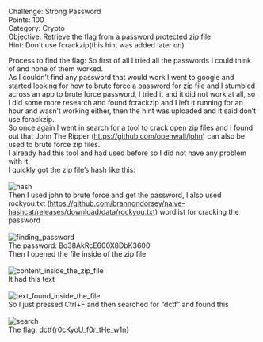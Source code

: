 Challenge: Strong Password
<br>
Points: 100
<br>
Category: Crypto
<br>
Objective: Retrieve the flag from a password protected zip file
<br>
Hint: Don't use fcrackzip(this hint was added later on)
<br>

Process to find the flag: So first of all I tried all the passwords I could think of and none of them worked.
<br>
As I couldn’t find any password that would work I went to google and started looking for how to brute force a password for zip file and I stumbled across an app to brute force password, I tried it and it did not work at all, so I did some more research and found fcrackzip and I left it running for an hour and wasn’t working either, then the hint was uploaded and it said don’t use fcrackzip.
<br>
So once again I went in search for a tool to crack open zip files and I found out that John The Ripper (https://github.com/openwall/john) can also be used to brute force zip files.
<br>
I already had this tool and had used before so I did not have any problem with it.
<br>
I quickly got the zip file’s hash like this:
<br><br>
![hash](https://github.com/thirty2/CTF-Writeups/blob/master/2021/dCTF/crypto/Strong-password/hash.png)
<br>
Then I used john to brute force and get the password, I also used rockyou.txt (https://github.com/brannondorsey/naive-hashcat/releases/download/data/rockyou.txt) wordlist for cracking the password
<br><br>
![finding_password](https://github.com/thirty2/CTF-Writeups/blob/master/2021/dCTF/crypto/Strong-password/find_password.png)
<br>
The password: Bo38AkRcE600X8DbK3600
<br>
Then I opened the file inside of the zip file 
<br><br>
![content_inside_the_zip_file](https://github.com/thirty2/CTF-Writeups/blob/master/2021/dCTF/crypto/Strong-password/content.png)
<br>
It had this text
<br><br>
![text_found_inside_the_file](https://github.com/thirty2/CTF-Writeups/blob/master/2021/dCTF/crypto/Strong-password/text.png)
<br>
So I just pressed Ctrl+F and then searched for “dctf” and found this
<br><br>
![search](https://github.com/thirty2/CTF-Writeups/blob/master/2021/dCTF/crypto/Strong-password/search.png)
<br>
The flag: dctf{r0cKyoU_f0r_tHe_w1n}

